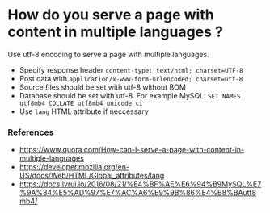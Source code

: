 # How do you serve a page with content in multiple languages ?
Use utf-8 encoding to serve a page with multiple languages.

 - Specify response header `content-type: text/html; charset=UTF-8`
 - Post data with `application/x-www-form-urlencoded; charset=utf-8`
 - Source files should be set with utf-8 without BOM
 - Database should be set with utf-8. For example MySQL: `SET NAMES utf8mb4 COLLATE utf8mb4_unicode_ci`
 - Use `lang` HTML attribute if neccessary
 
 
### References
 - https://www.quora.com/How-can-I-serve-a-page-with-content-in-multiple-languages
 - https://developer.mozilla.org/en-US/docs/Web/HTML/Global_attributes/lang
 - https://docs.lvrui.io/2016/08/21/%E4%BF%AE%E6%94%B9MySQL%E7%9A%84%E5%AD%97%E7%AC%A6%E9%9B%86%E4%B8%BAutf8mb4/
